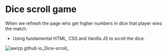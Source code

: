 # Dice scroll game
  When we refresh the page who get higher numbers in dice that player wins the match.

* Using fundamental HTML, CSS and Vanilla JS to scroll the dice.

![awizp github io_Dice-scroll_](https://user-images.githubusercontent.com/64133659/210193071-6d4d31cf-5fe0-4cf7-b20a-aa3fa6012f82.png)
